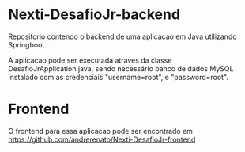 # Nexti-DesafioJr-backend

Repositorio contendo o backend de uma aplicacao em Java utilizando Springboot.

A aplicacao pode ser executada atraves da classe DesafioJrApplication.java, sendo necessário banco de dados MySQL instalado com as credenciais "username=root", e "password=root".

# Frontend

O frontend para essa aplicacao pode ser encontrado em https://github.com/andrerenato/Nexti-DesafioJr-frontend
